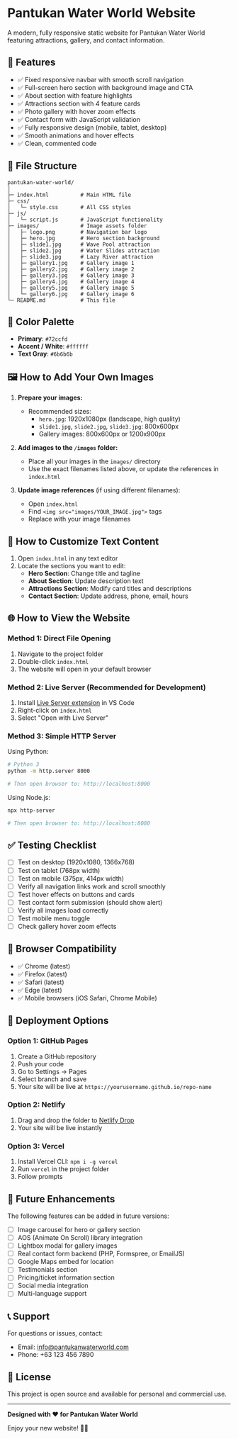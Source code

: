 # Pantukan Water World Website

A modern, fully responsive static website for Pantukan Water World featuring attractions, gallery, and contact information.

## 🚀 Features

- ✅ Fixed responsive navbar with smooth scroll navigation
- ✅ Full-screen hero section with background image and CTA
- ✅ About section with feature highlights
- ✅ Attractions section with 4 feature cards
- ✅ Photo gallery with hover zoom effects
- ✅ Contact form with JavaScript validation
- ✅ Fully responsive design (mobile, tablet, desktop)
- ✅ Smooth animations and hover effects
- ✅ Clean, commented code

## 📁 File Structure

```
pantukan-water-world/
│
├─ index.html          # Main HTML file
├─ css/
│   └─ style.css       # All CSS styles
├─ js/
│   └─ script.js       # JavaScript functionality
├─ images/             # Image assets folder
│   ├─ logo.png        # Navigation bar logo
│   ├─ hero.jpg        # Hero section background
│   ├─ slide1.jpg      # Wave Pool attraction
│   ├─ slide2.jpg      # Water Slides attraction
│   ├─ slide3.jpg      # Lazy River attraction
│   ├─ gallery1.jpg    # Gallery image 1
│   ├─ gallery2.jpg    # Gallery image 2
│   ├─ gallery3.jpg    # Gallery image 3
│   ├─ gallery4.jpg    # Gallery image 4
│   ├─ gallery5.jpg    # Gallery image 5
│   └─ gallery6.jpg    # Gallery image 6
└─ README.md           # This file
```

## 🎨 Color Palette

- **Primary**: `#72ccfd`
- **Accent / White**: `#ffffff`
- **Text Gray**: `#6b6b6b`

## 🖼️ How to Add Your Own Images

1. **Prepare your images:**

   - Recommended sizes:
     - `hero.jpg`: 1920x1080px (landscape, high quality)
     - `slide1.jpg`, `slide2.jpg`, `slide3.jpg`: 800x600px
     - Gallery images: 800x600px or 1200x900px

2. **Add images to the `/images` folder:**

   - Place all your images in the `images/` directory
   - Use the exact filenames listed above, or update the references in `index.html`

3. **Update image references** (if using different filenames):
   - Open `index.html`
   - Find `<img src="images/YOUR_IMAGE.jpg">` tags
   - Replace with your image filenames

## 📝 How to Customize Text Content

1. Open `index.html` in any text editor
2. Locate the sections you want to edit:
   - **Hero Section**: Change title and tagline
   - **About Section**: Update description text
   - **Attractions Section**: Modify card titles and descriptions
   - **Contact Section**: Update address, phone, email, hours

## 🌐 How to View the Website

### Method 1: Direct File Opening

1. Navigate to the project folder
2. Double-click `index.html`
3. The website will open in your default browser

### Method 2: Live Server (Recommended for Development)

1. Install [Live Server extension](https://marketplace.visualstudio.com/items?itemName=ritwickdey.LiveServer) in VS Code
2. Right-click on `index.html`
3. Select "Open with Live Server"

### Method 3: Simple HTTP Server

Using Python:

```bash
# Python 3
python -m http.server 8000

# Then open browser to: http://localhost:8000
```

Using Node.js:

```bash
npx http-server

# Then open browser to: http://localhost:8080
```

## ✅ Testing Checklist

- [ ] Test on desktop (1920x1080, 1366x768)
- [ ] Test on tablet (768px width)
- [ ] Test on mobile (375px, 414px width)
- [ ] Verify all navigation links work and scroll smoothly
- [ ] Test hover effects on buttons and cards
- [ ] Test contact form submission (should show alert)
- [ ] Verify all images load correctly
- [ ] Test mobile menu toggle
- [ ] Check gallery hover zoom effects

## 🔧 Browser Compatibility

- ✅ Chrome (latest)
- ✅ Firefox (latest)
- ✅ Safari (latest)
- ✅ Edge (latest)
- ✅ Mobile browsers (iOS Safari, Chrome Mobile)

## 🚀 Deployment Options

### Option 1: GitHub Pages

1. Create a GitHub repository
2. Push your code
3. Go to Settings → Pages
4. Select branch and save
5. Your site will be live at `https://yourusername.github.io/repo-name`

### Option 2: Netlify

1. Drag and drop the folder to [Netlify Drop](https://app.netlify.com/drop)
2. Your site will be live instantly

### Option 3: Vercel

1. Install Vercel CLI: `npm i -g vercel`
2. Run `vercel` in the project folder
3. Follow prompts

## 🎯 Future Enhancements

The following features can be added in future versions:

- [ ] Image carousel for hero or gallery section
- [ ] AOS (Animate On Scroll) library integration
- [ ] Lightbox modal for gallery images
- [ ] Real contact form backend (PHP, Formspree, or EmailJS)
- [ ] Google Maps embed for location
- [ ] Testimonials section
- [ ] Pricing/ticket information section
- [ ] Social media integration
- [ ] Multi-language support

## 📞 Support

For questions or issues, contact:

- Email: info@pantukanwaterworld.com
- Phone: +63 123 456 7890

## 📄 License

This project is open source and available for personal and commercial use.

---

**Designed with ❤️ for Pantukan Water World**

Enjoy your new website! 🌊🎢
